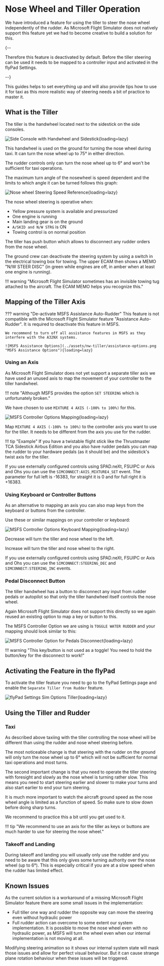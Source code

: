 # Nose Wheel and Tiller Operation

We have introduced a feature for using the tiller to steer the nose wheel independently of the rudder. As Microsoft Flight Simulator does not natively support this feature yet we had to become creative to build a solution for this.

{--

Therefore this feature is deactivated by default. Before the tiller steering can be used it needs to be mapped to a controller input and activated in the flyPad Settings.

--}

This guides helps to set everything up and will also provide tips how to use it for taxi as this more realistic way of steering needs a bit of practice to master it.

## What is the Tiller

The tiller is the handwheel located next to the sidestick on the side consoles.

![Side Console with Handwheel and Sidestick](../assets/nw-tiller/side-console-handwheel.png "Side Console with Handwheel and Sidestick"){loading=lazy}

This handwheel is used on the ground for turning the nose wheel during taxi. It can turn the nose wheel up to 75° in either direction.

The rudder controls only can turn the nose wheel up to 6° and won't be sufficient for taxi operations.

The maximum turn angle of the nosewheel is speed dependent and the limits to which angle it can be turned follows this graph:

![Nose wheel Steering Speed Reference](../assets/nw-tiller/nosewheel-steering-reference.png "Nose wheel Steering Speed Reference"){loading=lazy}

The nose wheel steering is operative when:

- Yellow pressure system is available and pressurized
- One engine is running
- Main landing gear is on the ground
- `A/SKID and N/W STRG` is ON
- Towing control is on normal position

The tiller has push button which allows to disconnect any rudder orders from the nose wheel.

The ground crew can deactivate the steering system by using a switch in the electrical towing box for towing. The upper ECAM then shows a MEMO "N/W STEER DISC" (in green while engines are off, in amber when at least one engine is running).

!!! warning "Microsoft Flight Simulator sometimes has an invisible towing tug attached to the aircraft. The ECAM MEMO helps you recognize this."

## Mapping of the Tiller Axis

??? warning "De-activate MSFS Assistance Auto-Rudder"
    This feature is not compatible with the Microsoft Flight Simulator feature "Assistance Auto-Rudder". It is required to deactivate this feature in MSFS.

    We recommend to turn off all assistance features in MSFS as they interfere with the A32NX systems.

    ![MSFS Assistance Options](../assets/nw-tiller/assistance-options.png "MSFS Assistance Options"){loading=lazy}

### Using an Axis

As Microsoft Flight Simulator does not yet support a separate tiller axis we have used an unused axis to map the movement of your controller to the tiller handwheel.

!!! note "Although MSFS provides the option `SET STEERING` which is unfortunately broken."

We have chosen to use `MIXTURE 4 AXIS (-100% to 100%)` for this.

![MSFS Controller Options Mapping](../assets/nw-tiller/handwheel-controller-mapping.png "MSFS Controller Options Mapping"){loading=lazy}

Map `MIXTURE 4 AXIS (-100% to 100%)` to the controller axis you want to use for the tiller. It needs to be different from the axis you use for the rudder.

!!! tip "Example"
    If you have a twistable flight stick like the Thrustmaster TCA Sidestick Airbus Edition and you also have rudder pedals you can map the rudder to your hardware pedals (as it should be) and the sidestick's twist axis for the tiller.

If you use externally configured controls using SPAD.neXt, FSUIPC or Axis and Ohs you can use the `SIMCONNECT:AXIS_MIXTURE4_SET` event. The parameter for full left is -16383, for straight it is 0 and for full right it is +16383.

### Using Keyboard or Controller Buttons

As an alternative to mapping an axis you can also map keys from the keyboard or buttons from the controller.

Use these or similar mappings on your controller or keyboard:

![MSFS Controller Options Keyboard Mapping](../assets/nw-tiller/handwheel-keyboard-mapping.png "MSFS Controller Options Keyboard Mapping"){loading=lazy}

Decrease will turn the tiller and nose wheel to the left.

Increase will turn the tiller and nose wheel to the right.

If you use externally configured controls using SPAD.neXt, FSUIPC or Axis and Ohs you can use the `SIMCONNECT:STEERING_DEC` and `SIMCONNECT:STEERING_INC` events.

### Pedal Disconnect Button

The tiller handwheel has a button to disconnect any input from rudder pedals or autopilot so that only the tiller handwheel itself controls the nose wheel.

Again Microsoft Flight Simulator does not support this directly so we again reused an existing option to map a key or button to this.

The MSFS Controller Option we are using is `TOGGLE WATER RUDDER` and your mapping should look similar to this:

![MSFS Controller Option for Pedals Disconnect](../assets/nw-tiller/handwheel-disconnect-button-mapping.png "MSFS Controller Option for Pedals Disconnect"){loading=lazy}

!!! warning "This key/button is not used as a toggle! You need to hold the button/key for the disconnect to work!"

## Activating the Feature in the flyPad

To activate the tiller feature you need to go to the flyPad Settings page and enable the `Separate Tiller from Rudder` feature.

![flyPad Settings Sim Options Tiller](../assets/nw-tiller/flypad-settings-simoptions-tiller.png "flyPad Settings Sim Options Tiller"){loading=lazy}

## Using the Tiller and Rudder

### Taxi

As described above taxiing with the tiller controlling the nose wheel will be different than using the rudder and nose wheel steering before.

The most noticeable change is that steering with the rudder on the ground will only turn the nose wheel up to 6° which will not be sufficient for normal taxi operations and most turns.

The second important change is that you need to operate the tiller steering with foresight and slowly as the nose wheel is turning rather slow. This means you need to start steering earlier and slower to make your turns and also start earlier to end your turn steering.

It is much more important to watch the aircraft ground speed as the nose wheel angle is limited as a function of speed. So make sure to slow down before doing sharp turns.

We recommend to practice this a bit until you get used to it.

!!! tip "We recommend to use an axis for the tiller as keys or buttons are much harder to use for steering the nose wheel."

### Takeoff and Landing

During takeoff and landing you will usually only use the rudder and you need to be aware that this only gives some turning authority over the nose wheel (up to 6°). This is especially critical if you are at a slow speed when the rudder has limited effect.

## Known Issues

As the current solution is a workaround of a missing Microsoft Flight Simulator feature there are some small issues in the implementation:

- Full tiller one way and rudder the opposite way can move the steering even without hydraulic power
- Full rudder action can overcome to some extent our system implementation. It is possible to move the nose wheel even with no hydraulic power, as MSFS will turn the wheel even when our internal implementation is not moving at all.

Modifying steering animation so it shows our internal system state will mask those issues and allow for perfect visual behaviour. But it can cause strange plane rotation behaviour when these issues will be triggered.
